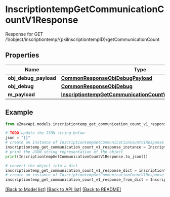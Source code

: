 # InscriptiontempGetCommunicationCountV1Response

Response for GET /1/object/inscriptiontemp/{pkiInscriptiontempID}/getCommunicationCount

## Properties

Name | Type | Description | Notes
------------ | ------------- | ------------- | -------------
**obj_debug_payload** | [**CommonResponseObjDebugPayload**](CommonResponseObjDebugPayload.md) |  | 
**obj_debug** | [**CommonResponseObjDebug**](CommonResponseObjDebug.md) |  | [optional] 
**m_payload** | [**InscriptiontempGetCommunicationCountV1ResponseMPayload**](InscriptiontempGetCommunicationCountV1ResponseMPayload.md) |  | 

## Example

```python
from eZmaxApi.models.inscriptiontemp_get_communication_count_v1_response import InscriptiontempGetCommunicationCountV1Response

# TODO update the JSON string below
json = "{}"
# create an instance of InscriptiontempGetCommunicationCountV1Response from a JSON string
inscriptiontemp_get_communication_count_v1_response_instance = InscriptiontempGetCommunicationCountV1Response.from_json(json)
# print the JSON string representation of the object
print(InscriptiontempGetCommunicationCountV1Response.to_json())

# convert the object into a dict
inscriptiontemp_get_communication_count_v1_response_dict = inscriptiontemp_get_communication_count_v1_response_instance.to_dict()
# create an instance of InscriptiontempGetCommunicationCountV1Response from a dict
inscriptiontemp_get_communication_count_v1_response_from_dict = InscriptiontempGetCommunicationCountV1Response.from_dict(inscriptiontemp_get_communication_count_v1_response_dict)
```
[[Back to Model list]](../README.md#documentation-for-models) [[Back to API list]](../README.md#documentation-for-api-endpoints) [[Back to README]](../README.md)


